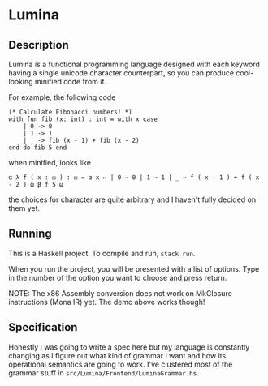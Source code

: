 # Lumina

## Description

Lumina is a functional programming language designed with each keyword having a single unicode character counterpart, so you can produce cool-looking minified code from it.

For example, the following code
```
(* Calculate Fibonacci numbers! *)
with fun fib (x: int) : int = with x case
    | 0 -> 0
    | 1 -> 1
    | _ -> fib (x - 1) + fib (x - 2)
end do fib 5 end
```
when minified, looks like
```
α λ f ( x : ◻ ) : ◻ = α x ↦ | 0 → 0 | 1 → 1 | _ → f ( x - 1 ) + f ( x - 2 ) ω β f 5 ω
```
the choices for character are quite arbitrary and I haven't fully decided on them yet.

## Running

This is a Haskell project. To compile and run, `stack run`.

When you run the project, you will be presented with a list of options. Type in the number of the option you want to choose and press return.

NOTE: The x86 Assembly conversion does not work on MkClosure instructions (Mona IR) yet. The demo above works though!

## Specification

Honestly I was going to write a spec here but my language is constantly changing as I figure out what kind of grammar I want and how its operational semantics are going to work. I've clustered most of the grammar stuff in `src/Lumina/Frontend/LuminaGrammar.hs`.